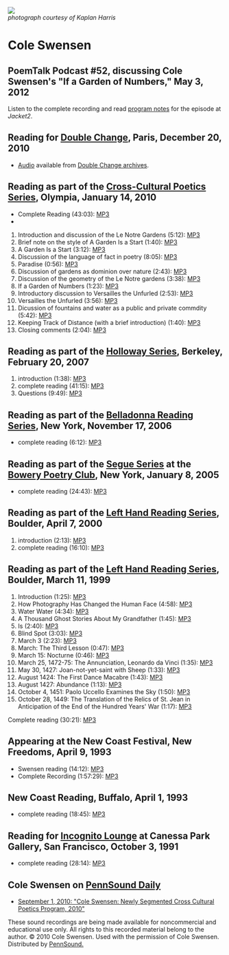 ![](http://media.sas.upenn.edu/pennsound/misc/Images/Swensen-Cole.jpg)  
*photograph courtesy of Kaplan Harris*  

Cole Swensen
============

PoemTalk Podcast \#52, discussing Cole Swensen's "If a Garden of Numbers," May 3, 2012
--------------------------------------------------------------------------------------

Listen to the complete recording and read [program notes](http://jacket2.org/podcasts/where-real-exceeds-ideal-poemtalk-52) for the episode at *Jacket2*.

Reading for [Double Change](http://writing.upenn.edu/pennsound/x/Double-Change.php), Paris, December 20, 2010
-------------------------------------------------------------------------------------------------------------

-   [Audio](http://doublechange.org/2010/12/10/20-12-10-claudia-rankine-cole-swensen-nicolas-pesques/) available from [Double Change archives](http://doublechange.org/archives/).

Reading as part of the [Cross-Cultural Poetics Series](http://writing.upenn.edu/pennsound/x/XCP.php#207), Olympia, January 14, 2010
-----------------------------------------------------------------------------------------------------------------------------------

-   Complete Reading (43:03): [MP3](http://media.sas.upenn.edu/pennsound/authors/Swensen/XCP/Swensen-Cole_01_Complete-Recording_XCP_1-14-10.mp3)
-   

1.  Introduction and discussion of the Le Notre Gardens (5:12): [MP3](http://media.sas.upenn.edu/pennsound/authors/Swensen/XCP/Swensen-Cole_01_Intro-Le-Notre_Olympia-WA_XCP_1-14-10.mp3)
2.  Brief note on the style of A Garden Is a Start (1:40): [MP3](http://media.sas.upenn.edu/pennsound/authors/Swensen/XCP/Swensen-Cole_02_style-note_Olympia-WA_XCP_1-14-10.mp3)
3.  A Garden Is a Start (3:12): [MP3](http://media.sas.upenn.edu/pennsound/authors/Swensen/XCP/Swensen-Cole_03_a-Garden-Is-a-Start_Olympia-WA_XCP_1-14-10.mp3)
4.  Discussion of the language of fact in poetry (8:05): [MP3](http://media.sas.upenn.edu/pennsound/authors/Swensen/XCP/Swensen-Cole_04_Discussion-Fact_Olympia-WA_XCP_1-14-10.mp3)
5.  Paradise (0:56): [MP3](http://media.sas.upenn.edu/pennsound/authors/Swensen/XCP/Swensen-Cole_05_Paradise_Olympia-WA_XCP_1-14-10.mp3)
6.  Discussion of gardens as dominion over nature (2:43): [MP3](http://media.sas.upenn.edu/pennsound/authors/Swensen/XCP/Swensen-Cole_06_Discussion-Power_Olympia-WA_XCP_1-14-10.mp3)
7.  Discussion of the geometry of the Le Notre gardens (3:38): [MP3](http://media.sas.upenn.edu/pennsound/authors/Swensen/XCP/Swensen-Cole_07_Discussion-Construction_Olympia-WA_XCP_1-14-10.mp3)
8.  If a Garden of Numbers (1:23): [MP3](http://media.sas.upenn.edu/pennsound/authors/Swensen/XCP/Swensen-Cole_08_If-a-Garden-of-Numbers_Olympia-WA_XCP_1-14-10.mp3)
9.  Introductory discussion to Versailles the
    Unfurled (2:53): [MP3](http://media.sas.upenn.edu/pennsound/authors/Swensen/XCP/Swensen-Cole_09_Intro-Versailles-the-Unfurled_Olympia-WA_XCP_1-14-10.mp3)
10. Versailles the Unfurled (3:56): [MP3](http://media.sas.upenn.edu/pennsound/authors/Swensen/XCP/Swensen-Cole_10_Versailles-the-Unfurled_Olympia-WA_XCP_1-14-10.mp3)
11. Dicussion of fountains and water as a public and private commdity (5:42): [MP3](http://media.sas.upenn.edu/pennsound/authors/Swensen/XCP/Swensen-Cole_11_Discussion-Fountains_Olympia-WA_XCP_1-14-10.mp3)
12. Keeping Track of Distance (with a brief introduction) (1:40): [MP3](http://media.sas.upenn.edu/pennsound/authors/Swensen/XCP/Swensen-Cole_12_Keeping-Track-of-Distance_Olympia-WA_XCP_1-14-10.mp3)
13. Closing comments (2:04): [MP3](http://media.sas.upenn.edu/pennsound/authors/Swensen/XCP/Swensen-Cole_13_Conclusion_Olympia-WA_XCP_1-14-10.mp3)

Reading as part of the [Holloway Series](http://writing.upenn.edu/pennsound/x/Holloway-Series.html), Berkeley, February 20, 2007
--------------------------------------------------------------------------------------------------------------------------------

1.  introduction (1:38): [MP3](http://media.sas.upenn.edu/pennsound/authors/Swensen/Holloway-Series/Swensen-Cole_Beck-Rachel_01_Introduction_Holloway-Series_UC-Berkeley_2-20-07.mp3)
2.  complete reading (41:15): [MP3](http://media.sas.upenn.edu/pennsound/authors/Swensen/Holloway-Series/Swensen-Cole_Beck-Rachel_03_Swensen_Holloway-Series_UC-Berkeley_2-20-07.mp3)
3.  Questions (9:49): [MP3](http://media.sas.upenn.edu/pennsound/authors/Swensen/Holloway-Series/Swensen-Cole_Beck-Rachel_04_Questions_Holloway-Series_UC-Berkeley_2-20-07.mp3)

Reading as part of the [Belladonna Reading Series](http://writing.upenn.edu/pennsound/x/Belladonna.php), New York, November 17, 2006
------------------------------------------------------------------------------------------------------------------------------------

-   complete reading (6:12): [MP3](http://media.sas.upenn.edu/pennsound/authors/Swensen/Swensen-Cole_Belladonna_11-17-06.mp3)

Reading as part of the [Segue Series](http://writing.upenn.edu/pennsound/x/Segue-BPC.html) at the [Bowery Poetry Club](http://www.bowerypoetry.com/), New York, January 8, 2005
-------------------------------------------------------------------------------------------------------------------------------------------------------------------------------

-   complete reading (24:43): [MP3](http://media.sas.upenn.edu/pennsound/authors/Swensen/Swensen-Cole_Segue_NY_1-8-05.mp3)

Reading as part of the [Left Hand Reading Series](http://writing.upenn.edu/pennsound/x/LHRS.html), Boulder, April 7, 2000
-------------------------------------------------------------------------------------------------------------------------

1.  introduction (2:13): [MP3](http://media.sas.upenn.edu/pennsound/authors/Swensen/Swensen-Cole_Intro_LHRS_Boulder_4-7-00.mp3)
2.  complete reading (16:10): [MP3](http://media.sas.upenn.edu/pennsound/authors/Swensen/Swensen-Cole_LHRS_Boulder_4-7-00.mp3)


Reading as part of the [Left Hand Reading Series](http://writing.upenn.edu/pennsound/x/LHRS.html), Boulder, March 11, 1999
--------------------------------------------------------------------------------------------------------------------------

1.  Introduction (1:25): [MP3](http://media.sas.upenn.edu/pennsound/authors/Swensen/Swensen-Cole_Intro_LHRS_Boulder_3-11-99.mp3)
2.  How Photography Has Changed the Human Face (4:58): [MP3](http://media.sas.upenn.edu/pennsound/authors/Swensen/3-11-99/Swensen-Cole_01_How-Photography-Has-Changed-the-Human-Face_LHRS_Boulder_3-11-99.mp3)
3.  Water Water (4:34): [MP3](http://media.sas.upenn.edu/pennsound/authors/Swensen/3-11-99/Swensen-Cole_02_Water-Water_LHRS_Boulder_3-11-99.mp3)
4.  A Thousand Ghost Stories About My Grandfather (1:45): [MP3](http://media.sas.upenn.edu/pennsound/authors/Swensen/3-11-99/Swensen-Cole_03_A-Thousand-Ghost-Stories-About-My-Grandfather_LHRS_Boulder_3-11-99.mp3)
5.  Is (2:40): [MP3](http://media.sas.upenn.edu/pennsound/authors/Swensen/3-11-99/Swensen-Cole_04_Is_LHRS_Boulder_3-11-99.mp3)
6.  Blind Spot (3:03): [MP3](http://media.sas.upenn.edu/pennsound/authors/Swensen/3-11-99/Swensen-Cole_05_Blind-Spot_LHRS_Boulder_3-11-99.mp3)
7.  March 3 (2:23): [MP3](http://media.sas.upenn.edu/pennsound/authors/Swensen/3-11-99/Swensen-Cole_06_March-3_LHRS_Boulder_3-11-99.mp3)
8.  March: The Third Lesson (0:47): [MP3](http://media.sas.upenn.edu/pennsound/authors/Swensen/3-11-99/Swensen-Cole_07_March-The-Third-Lesson_LHRS_Boulder_3-11-99.mp3)
9.  March 15: Nocturne (0:46): [MP3](http://media.sas.upenn.edu/pennsound/authors/Swensen/3-11-99/Swensen-Cole_08_March-15-Nocturne_LHRS_Boulder_3-11-99.mp3)
10. March 25, 1472-75: The Annunciation, Leonardo da Vinci (1:35): [MP3](http://media.sas.upenn.edu/pennsound/authors/Swensen/3-11-99/Swensen-Cole_09_March-25-1472-75-The-Annunciation-Leonardo-da-Vinci_LHRS_Boulder_3-11-99.mp3)
11. May 30, 1427: Joan-not-yet-saint with Sheep (1:33): [MP3](http://media.sas.upenn.edu/pennsound/authors/Swensen/3-11-99/Swensen-Cole_10_May-30-1427-Joan-not-yet-saint-with-Sheep_LHRS_Boulder_3-11-99.mp3)
12. August 1424: The First Dance Macabre (1:43): [MP3](http://media.sas.upenn.edu/pennsound/authors/Swensen/3-11-99/Swensen-Cole_11_August-1424-The-First-Dance-Macabre_LHRS_Boulder_3-11-99.mp3)
13. August 1427: Abundance (1:13): [MP3](http://media.sas.upenn.edu/pennsound/authors/Swensen/3-11-99/Swensen-Cole_12_August-1427-Abundance_LHRS_Boulder_3-11-99.mp3)
14. October 4, 1451: Paolo Uccello Examines the Sky (1:50): [MP3](http://media.sas.upenn.edu/pennsound/authors/Swensen/3-11-99/Swensen-Cole_13_October-4-1451-Paolo-Uccello-Examines-the-Sky_LHRS_Boulder_3-11-99.mp3)
15. October 28, 1449: The Translation of the Relics of St. Jean in Anticipation of the End of the Hundred Years' War (1:17): [MP3](http://media.sas.upenn.edu/pennsound/authors/Swensen/3-11-99/Swensen-Cole_14_October-28-1449_LHRS_Boulder_3-11-99.mp3)

Complete reading (30:21): [MP3](http://media.sas.upenn.edu/pennsound/authors/Swensen/Swensen-Cole_LHRS_Boulder_3-11-99.mp3)

Appearing at the New Coast Festival, New Freedoms, April 9, 1993
----------------------------------------------------------------

-   Swensen reading (14:12): [MP3](https://media.sas.upenn.edu/pennsound/groups/New-Coast/New-Freedoms/Swenson-Cole_New-Freedoms_4-9-94.mp3)
-   Complete Recording (1:57:29): [MP3](http://media.sas.upenn.edu/pennsound/authors/Swensen/Mackey-Notely-Palmer-Swenson-Mesyats-Prigov-Sergey-Zholanov.mp3)

New Coast Reading, Buffalo, April 1, 1993
-----------------------------------------

-   complete reading (18:45): [MP3](http://media.sas.upenn.edu/pennsound/authors/Swensen/Swensen-Cole_01_%20New-Coast-Reading_Buffalo_4-1-93.mp3)


Reading for [Incognito Lounge](http://writing.upenn.edu/pennsound/x/Incognito-Lounge.php) at Canessa Park Gallery, San Francisco, October 3, 1991
-------------------------------------------------------------------------------------------------------------------------------------------------

-   complete reading (28:14): [MP3](http://media.sas.upenn.edu/pennsound/authors/Swensen/Swensen-Cole_Complete-Reading_Canessa-Park-Gallery_San-Francisco_10-03-91.mp3)

  
  

Cole Swensen on [PennSound Daily](http://writing.upenn.edu/pennsound/daily)
---------------------------------------------------------------------------

-   [September 1, 2010: "Cole Swensen: Newly Segmented Cross Cultural Poetics Program, 2010"](http://writing.upenn.edu/pennsound/daily/201009.php#1_16:38)

  
  

These sound recordings are being made available for noncommercial and educational use only.
All rights to this recorded material belong to the author. © 2010 Cole Swensen.
Used with the permission of Cole Swensen. Distributed by [PennSound.](../index.html)
